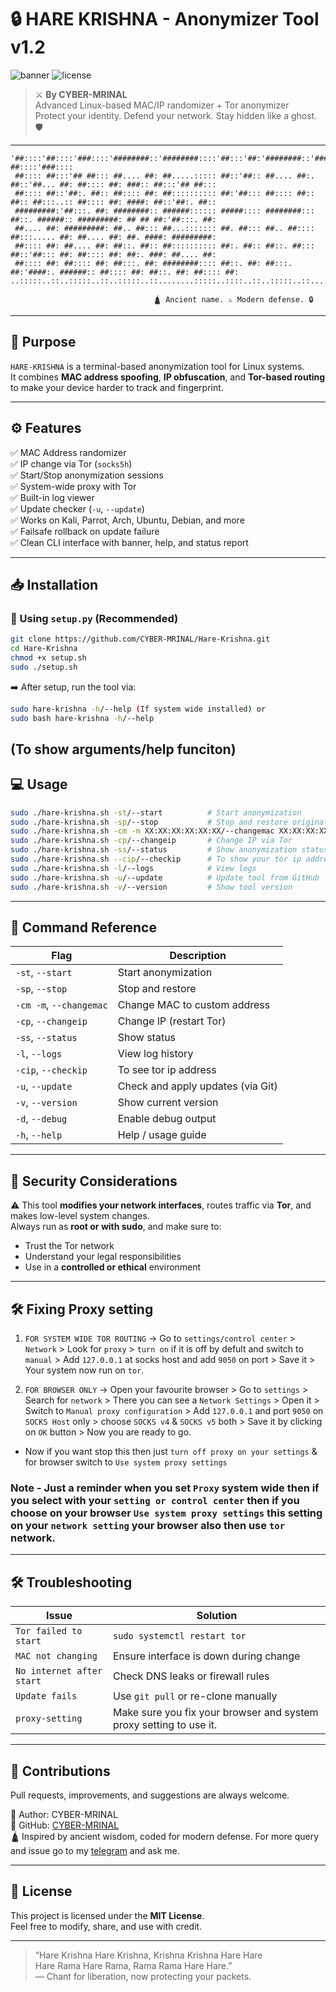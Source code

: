 # 🔒 HARE KRISHNA - Anonymizer Tool v1.2

![banner](https://img.shields.io/badge/Bash-Anonymizer-blue.svg) ![license](https://img.shields.io/badge/License-MIT-green.svg)

> ⚔️ **By CYBER-MRINAL**  
> Advanced Linux-based MAC/IP randomizer + Tor anonymizer  
> Protect your identity. Defend your network. Stay hidden like a ghost. 🛡️

---

```
'##::::'##::::'###::::'########::'########::::'##:::'##:'########::'####::'######::'##::::'##:'##::: ##::::'###::::
 ##:::: ##:::'## ##::: ##.... ##: ##.....::::: ##::'##:: ##.... ##:. ##::'##... ##: ##:::: ##: ###:: ##:::'## ##:::
 ##:::: ##::'##:. ##:: ##:::: ##: ##:::::::::: ##:'##::: ##:::: ##:: ##:: ##:::..:: ##:::: ##: ####: ##::'##:. ##::
 #########:'##:::. ##: ########:: ######:::::: #####:::: ########::: ##::. ######:: #########: ## ## ##:'##:::. ##:
 ##.... ##: #########: ##.. ##::: ##...::::::: ##. ##::: ##.. ##:::: ##:::..... ##: ##.... ##: ##. ####: #########:
 ##:::: ##: ##.... ##: ##::. ##:: ##:::::::::: ##:. ##:: ##::. ##::: ##::'##::: ##: ##:::: ##: ##:. ###: ##.... ##:
 ##:::: ##: ##:::: ##: ##:::. ##: ########:::: ##::. ##: ##:::. ##:'####:. ######:: ##:::: ##: ##::. ##: ##:::: ##:
..:::::..::..:::::..::..:::::..::........:::::..::::..::..:::::..::....:::......:::..:::::..::..::::..::..:::::..::

                                🛕 Ancient name. ⚔️ Modern defense. 🔒
```

---

## 🎯 Purpose

`HARE-KRISHNA` is a terminal-based anonymization tool for Linux systems.  
It combines **MAC address spoofing**, **IP obfuscation**, and **Tor-based routing** to make your device harder to track and fingerprint.

---

## ⚙️ Features

✅ MAC Address randomizer  
✅ IP change via Tor (`socks5h`)  
✅ Start/Stop anonymization sessions  
✅ System-wide proxy with Tor  
✅ Built-in log viewer  
✅ Update checker (`-u`, `--update`)  
✅ Works on Kali, Parrot, Arch, Ubuntu, Debian, and more  
✅ Failsafe rollback on update failure  
✅ Clean CLI interface with banner, help, and status report

---

## 📥 Installation

### 🔧 Using `setup.py` (Recommended)

```bash
git clone https://github.com/CYBER-MRINAL/Hare-Krishna.git
cd Hare-Krishna
chmod +x setup.sh
sudo ./setup.sh
```

➡️ After setup, run the tool via:

```bash
sudo hare-krishna -h/--help (If system wide installed) or
sudo bash hare-krishna -h/--help
```
(To show arguments/help funciton)
---

## 💻 Usage

```bash
sudo ./hare-krishna.sh -st/--start          # Start anonymization
sudo ./hare-krishna.sh -sp/--stop           # Stop and restore original state
sudo ./hare-krishna.sh -cm -m XX:XX:XX:XX:XX:XX/--changemac XX:XX:XX:XX:XX:XX   # Change MAC manually
sudo ./hare-krishna.sh -cp/--changeip       # Change IP via Tor
sudo ./hare-krishna.sh -ss/--status         # Show anonymization status
sudo ./hare-krishna.sh --cip/--checkip      # To show your tor ip address 
sudo ./hare-krishna.sh -l/--logs            # View logs
sudo ./hare-krishna.sh -u/--update          # Update tool from GitHub
sudo ./hare-krishna.sh -v/--version         # Show tool version
```

---

## 🧩 Command Reference

| Flag       | Description                             |
|------------|-----------------------------------------|
| `-st`, `--start`      | Start anonymization                     |
| `-sp`, `--stop`      | Stop and restore                        |
| `-cm -m`, `--changemac`  | Change MAC to custom address            |
| `-cp`, `--changeip`     | Change IP (restart Tor)                 |
| `-ss`, `--status`       | Show status                             |
| `-l`, `--logs`   | View log history                        |
| `-cip`, `--checkip`    | To see tor ip address                   |
| `-u`, `--update` | Check and apply updates (via Git)       |
| `-v`, `--version`| Show current version                    |
| `-d`, `--debug`  | Enable debug output                     |
| `-h`, `--help`      | Help / usage guide                      |

---

## 🔐 Security Considerations

⚠️ This tool **modifies your network interfaces**, routes traffic via **Tor**, and makes low-level system changes.  
Always run as **root or with sudo**, and make sure to:

- Trust the Tor network  
- Understand your legal responsibilities  
- Use in a **controlled or ethical** environment

---

## 🛠️ Fixing Proxy setting

1. `FOR SYSTEM WIDE TOR ROUTING` -> Go to `settings/control center` > `Network` > Look for `proxy` > `turn on` if it is off by defult and switch to `manual` > Add `127.0.0.1` at socks host and add `9050` on port > Save it > Your system now run on `tor`.

2. `FOR BROWSER ONLY` -> Open your favourite browser > Go to `settings` > Search for `network` > There you can see a `Network Settings` > Open it > Switch to `Manual proxy configuration` > Add `127.0.0.1` and port `9050` on `SOCKS Host` only > choose `SOCKS v4` & `SOCKS v5` both > Save it by clicking on `OK` button > Now you are ready to go. 

- Now if you want stop this then just `turn off proxy on your settings` & for browser switch to `Use system proxy settings`
### Note - Just a reminder when you set `Proxy` system wide then if you select with your `setting or control center` then if you choose on your browser `Use system proxy settings` this setting on your `network setting` your browser also then use `tor` network.

--- 

## 🛠️ Troubleshooting

| Issue                        | Solution |
|-----------------------------|----------|
| `Tor failed to start`       | `sudo systemctl restart tor` |
| `MAC not changing`          | Ensure interface is down during change |
| `No internet after start`   | Check DNS leaks or firewall rules |
| `Update fails`              | Use `git pull` or re-clone manually |
| `proxy-setting`             | Make sure you fix your browser and system proxy setting to use it. |

--- 

## 🧠 Contributions

Pull requests, improvements, and suggestions are always welcome.

📧 Author: CYBER-MRINAL  
🔗 GitHub: [CYBER-MRINAL](https://github.com/CYBER-MRINAL)  
🛕 Inspired by ancient wisdom, coded for modern defense.
For more query and issue go to my [telegram](https://t.me/cybermrinalgroup/3) and ask me.

---

## 📜 License

This project is licensed under the **MIT License**.  
Feel free to modify, share, and use with credit.

---

> “Hare Krishna Hare Krishna, Krishna Krishna Hare Hare  
>  Hare Rama Hare Rama, Rama Rama Hare Hare.”  
>  — Chant for liberation, now protecting your packets.
